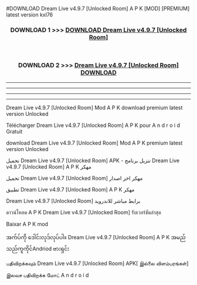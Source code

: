 #DOWNLOAD Dream Live v4.9.7  [Unlocked Room] A P K [MOD] [PREMIUM] latest version kxl76



<div align="center">

<h3>DOWNLOAD 1 >>> <a href="https://teeasianyam.web.app?sq=Dream Live v4.9.7  [Unlocked Room]">DOWNLOAD Dream Live v4.9.7  [Unlocked Room] </a></h3><br>

<h3>DOWNLOAD 2 >>> <a href="https://teeasianyam.web.app?sq=Dream Live v4.9.7  [Unlocked Room] ">Dream Live v4.9.7  [Unlocked Room]  DOWNLOAD </a></h3>

</div>


----------------------------------------------------------

----------------------------------------------------------

----------------------------------------------------------

----------------------------------------------------------


Dream Live v4.9.7  [Unlocked Room]  Mod A P K download premium latest version Unlocked

Télécharger Dream Live v4.9.7  [Unlocked Room]  A P K pour A n d r o i d Gratuit

download Dream Live v4.9.7  [Unlocked Room]  Mod A P K premium latest version Unlocked

تحميل Dream Live v4.9.7  [Unlocked Room]  APK - تنزيل برنامج Dream Live v4.9.7  [Unlocked Room]  A P K مهكر

تحميل Dream Live v4.9.7  [Unlocked Room]  مهكر اخر اصدار

تطبيق Dream Live v4.9.7  [Unlocked Room]  A P K مهكر

Dream Live v4.9.7  [Unlocked Room]  برابط مباشر للاندرويد

ดาวน์โหลด A P K Dream Live v4.9.7  [Unlocked Room]  รับเวอร์ชันล่าสุด

Baixar A P K mod

အက်ပ်ကို ဒေါင်းလုဒ်လုပ်ပါ။ Dream Live v4.9.7  [Unlocked Room]  A P K အမည်သည်ကူကိုင်Andriod ဗားရှင်း

பதிவிறக்கவும் Dream Live v4.9.7  [Unlocked Room]  APK[ இல்லை விளம்பரங்கள்] 
 
இலவச பதிவிறக்க மோட் A n d r o i d




